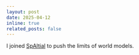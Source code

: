 ```yaml
---
layout: post
date: 2025-04-12
inline: true
related_posts: false
---
```


I joined [SpAItial](http://spaitial.ai/) to push the limits of world models.
